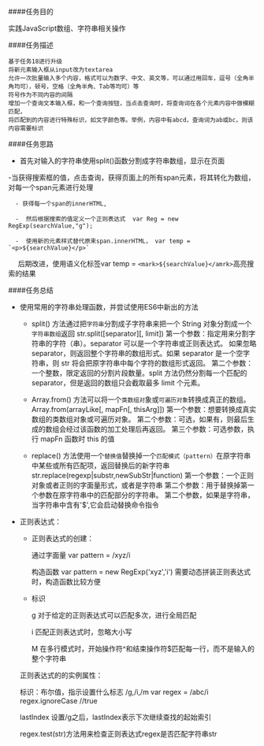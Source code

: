 ####任务目的

   实践JavaScript数组、字符串相关操作 
   
####任务描述

     
    基于任务18进行升级
    将新元素输入框从input改为textarea
    允许一次批量输入多个内容，格式可以为数字、中文、英文等，可以通过用回车，逗号（全角半角均可），顿号，空格（全角半角、Tab等均可）等
    符号作为不同内容的间隔
    增加一个查询文本输入框，和一个查询按钮，当点击查询时，将查询词在各个元素内容中做模糊匹配，
    将匹配到的内容进行特殊标识，如文字颜色等。举例，内容中有abcd，查询词为ab或bc，则该内容需要标识
    
    
    
####任务思路

  - 首先对输入的字符串使用split()函数分割成字符串数组，显示在页面
  
  -当获得搜索框的值，点击查询，获得页面上的所有span元素，将其转化为数组，对每一个span元素进行处理
  
      - 获得每一个span的innerHTML,
      
      -  然后根据搜索的值定义一个正则表达式  var Reg = new RegExp(searchValue,"g"); 
      
      -  使用新的元素样式替代原来span.innerHTML， var temp = `<p>${searchValue}</p>`
      
      后期改进，使用语义化标签var temp = `<mark>${searchValue}</amrk>`高亮搜索的结果
      
      
      
####任务总结

 - 使用常用的字符串处理函数，并尝试使用ES6中新出的方法 
    
    - split() 方法通过把`字符串`分割成子字符串来把一个 String 对象分割成一个`字符串数组`返回
           str.split([separator][, limit])
           第一个参数：指定用来分割字符串的字符（串）。separator 可以是一个字符串或正则表达式。
           如果忽略 separator，则返回整个字符串的数组形式。如果 separator 是一个空字符串，则 str 将会把原字符串中每个字符的数组形式返回。
          第二个参数：一个整数，限定返回的分割片段数量。split 方法仍然分割每一个匹配的 separator，但是返回的数组只会截取最多 limit 个元素。
         
    - Array.from() 方法可以将一个`类数组对`象或`可遍历对象`转换成真正的数组。
 	     Array.from(arrayLike[, mapFn[, thisArg]])
       第一个参数：想要转换成真实数组的类数组对象或可遍历对象。
       第二个参数：可选，如果有，则最后生成的数组会经过该函数的加工处理后再返回。
       第三个参数：可选参数，执行 mapFn 函数时 this 的值
       
   - replace() 方法使用一个`替换值`替换掉一个`匹配模式（pattern）`在原字符串中某些或所有匹配项，返回替换后的新字符串
     str.replace(regexp|substr,newSubStr|function)
     第一个参数：一个正则对象或者正则的字面量形式，或者是字符串
     第二个参数：用于替换掉第一个参数在原字符串中的匹配部分的字符串。
     第二个参数，如果是字符串，当字符串中含有'$',它会启动替换命令指令
     
 - 正则表达式：
      
     -  正则表达式的创建：
         
           通过字面量 var pattern = /xyz/i
          
           构造函数    var pattern = new RegExp('xyz','i') 需要动态拼装正则表达式时，构造函数比较方便
           
    - 标识
    
       g 对于给定的正则表达式可以匹配多次，进行全局匹配
       
       i 匹配正则表达式时，忽略大小写
       
       M 在多行模式时，开始操作符^和结束操作符$匹配每一行，而不是输入的整个字符串
       
   正则表达式的的实例属性：
    
     标识：布尔值，指示设置什么标志 /g,/i,/m  var regex = /abc/i   regex.ignoreCase //true
     
     lastIndex 设置/g之后，lastIndex表示下次继续查找的起始索引
     
     regex.test(str)方法用来检查正则表达式regex是否匹配字符串str
     
  
     
          
        
      
